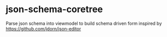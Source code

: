 # json-schema-coretree
Parse json schema into viewmodel to build schema driven form
inspired by https://github.com/jdorn/json-editor


